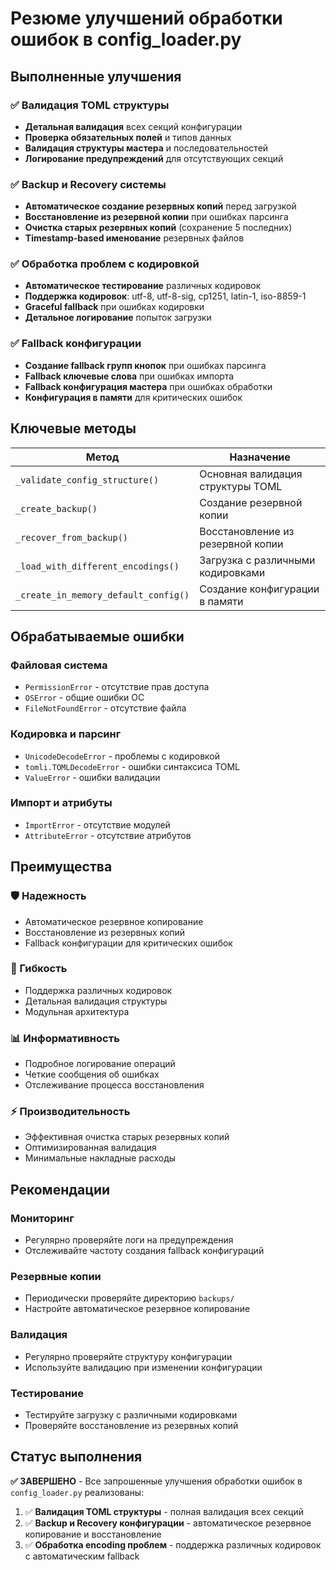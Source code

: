 # Резюме улучшений обработки ошибок в config_loader.py

## Выполненные улучшения

### ✅ Валидация TOML структуры
- **Детальная валидация** всех секций конфигурации
- **Проверка обязательных полей** и типов данных
- **Валидация структуры мастера** и последовательностей
- **Логирование предупреждений** для отсутствующих секций

### ✅ Backup и Recovery системы
- **Автоматическое создание резервных копий** перед загрузкой
- **Восстановление из резервной копии** при ошибках парсинга
- **Очистка старых резервных копий** (сохранение 5 последних)
- **Timestamp-based именование** резервных файлов

### ✅ Обработка проблем с кодировкой
- **Автоматическое тестирование** различных кодировок
- **Поддержка кодировок**: utf-8, utf-8-sig, cp1251, latin-1, iso-8859-1
- **Graceful fallback** при ошибках кодировки
- **Детальное логирование** попыток загрузки

### ✅ Fallback конфигурации
- **Создание fallback групп кнопок** при ошибках парсинга
- **Fallback ключевые слова** при ошибках импорта
- **Fallback конфигурация мастера** при ошибках обработки
- **Конфигурация в памяти** для критических ошибок

## Ключевые методы

| Метод | Назначение |
|-------|------------|
| `_validate_config_structure()` | Основная валидация структуры TOML |
| `_create_backup()` | Создание резервной копии |
| `_recover_from_backup()` | Восстановление из резервной копии |
| `_load_with_different_encodings()` | Загрузка с различными кодировками |
| `_create_in_memory_default_config()` | Создание конфигурации в памяти |

## Обрабатываемые ошибки

### Файловая система
- `PermissionError` - отсутствие прав доступа
- `OSError` - общие ошибки ОС
- `FileNotFoundError` - отсутствие файла

### Кодировка и парсинг
- `UnicodeDecodeError` - проблемы с кодировкой
- `tomli.TOMLDecodeError` - ошибки синтаксиса TOML
- `ValueError` - ошибки валидации

### Импорт и атрибуты
- `ImportError` - отсутствие модулей
- `AttributeError` - отсутствие атрибутов

## Преимущества

### 🛡️ Надежность
- Автоматическое резервное копирование
- Восстановление из резервных копий
- Fallback конфигурации для критических ошибок

### 🔧 Гибкость
- Поддержка различных кодировок
- Детальная валидация структуры
- Модульная архитектура

### 📊 Информативность
- Подробное логирование операций
- Четкие сообщения об ошибках
- Отслеживание процесса восстановления

### ⚡ Производительность
- Эффективная очистка старых резервных копий
- Оптимизированная валидация
- Минимальные накладные расходы

## Рекомендации

### Мониторинг
- Регулярно проверяйте логи на предупреждения
- Отслеживайте частоту создания fallback конфигураций

### Резервные копии
- Периодически проверяйте директорию `backups/`
- Настройте автоматическое резервное копирование

### Валидация
- Регулярно проверяйте структуру конфигурации
- Используйте валидацию при изменении конфигурации

### Тестирование
- Тестируйте загрузку с различными кодировками
- Проверяйте восстановление из резервных копий

## Статус выполнения

**✅ ЗАВЕРШЕНО** - Все запрошенные улучшения обработки ошибок в `config_loader.py` реализованы:

1. ✅ **Валидация TOML структуры** - полная валидация всех секций
2. ✅ **Backup и Recovery конфигурации** - автоматическое резервное копирование и восстановление
3. ✅ **Обработка encoding проблем** - поддержка различных кодировок с автоматическим fallback

